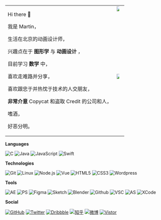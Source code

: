 ### 

<!--
**MartinRGB/martinrgb** is a ✨ _special_ ✨ repository because its `README.md` (this file) appears on your GitHub profile.

Here are some ideas to get you started:

- 🔭 I’m currently working on ...
- 🌱 I’m currently learning ...
- 👯 I’m looking to collaborate on ...
- 🤔 I’m looking for help with ...
- 💬 Ask me about ...
- 📫 How to reach me: ...
- 😄 Pronouns: ...
- ⚡ Fun fact: ...
![MartinRGB's github stats](https://github-readme-stats.vercel.app/api?username=martinrgb&show_icons=true)
![Top Langs](https://github-readme-stats.vercel.app/api/top-langs/?username=martinrgb&layout=compact)

-->


<table>
    <tbody>
        <tr>
            <td rowspan=4>
              
Hi there 👋

我是 Martin，

生活在北京的动画设计师，

兴趣点在于 __图形学__ 与 __动画设计__ ，

目前学习 __数学__ 中，

喜欢走难路并分享，

喜欢跟忠于并热忱于技术的人交朋友，

__非常介意__ Copycat 和盗取 Credit 的公司和人，

嗜酒，

好恶分明。
          </td>
            <td rowspan=2>
	<img style="max-width: 50% !important;" src="https://github-readme-stats.vercel.app/api/top-langs/?username=martinrgb&card_width=495" />
	
</td>
        </tr>
        <tr>
        </tr>
        <tr>
            <td rowspan=2><img style="max-width: 50% !important;" src="https://github-readme-stats.vercel.app/api?username=martinrgb&show_icons=true" /></td>
        </tr>
        <tr>
        </tr>
    </tbody>
</table>


**Languages**

![C](https://img.shields.io/badge/-C-000?&logo=C)
![Java](https://img.shields.io/badge/-Java-000?&logo=Java&logoColor=007396)
![JavaScript](https://img.shields.io/badge/-JavaScript-000?&logo=JavaScript)
![Swift](https://img.shields.io/badge/-Swift-000?&logo=Swift)

**Technologies**

![Git](https://img.shields.io/badge/-Git-000?&logo=git)
![Linux](https://img.shields.io/badge/-Linux-000?&logo=linux)
![Node.js](https://img.shields.io/badge/-Node.js-000?&logo=node.js)
![Vue](https://img.shields.io/badge/-Vue-000?&logo=vue-dot-js)
![HTML5](https://img.shields.io/badge/-HTML5-000?&logo=HTML5)
![CSS3](https://img.shields.io/badge/-CSS3-000?&logo=CSS3)
![Wordpress](https://img.shields.io/badge/-WordPress-000?&logo=Wordpress)

**Tools**

![AE](https://img.shields.io/badge/-AfterEffects-000?&logo=adobeaftereffects)
![PS](https://img.shields.io/badge/-Photoshop-000?&logo=adobephotoshop)
![Figma](https://img.shields.io/badge/-Figma-000?&logo=Figma)
![Sketch](https://img.shields.io/badge/-Sketch-000?&logo=Sketch)
![Blender](https://img.shields.io/badge/-Blender-000?&logo=blender)
![Github](https://img.shields.io/badge/-Github-000?&logo=Github)
![VSC](https://img.shields.io/badge/-VSCode-000?&logo=visualstudiocode)
![AS](https://img.shields.io/badge/-AndroidStudio-000?&logo=androidstudio)
![XCode](https://img.shields.io/badge/-Xcode-000?&logo=XCode)

**Social**

<p align="left">
<a href="https://github.com/martinrgb"><img src="https://img.shields.io/github/followers/martinrgb?style=social" alt="GitHub"></a>
<a href="https://twitter.com/qiuyinsen"><img src="https://img.shields.io/twitter/follow/qiuyinsen?label=follow&style=social" alt="Twitter"></a>
<a href="https://dribbble.com/martinrgb"><img src="https://img.shields.io/badge/Dribbble--_.svg?style=social&logo=dribbble" alt="Dribbble"></a>
<a href="https://www.zhihu.com/people/martinrgb"><img src="https://img.shields.io/badge/知乎--_.svg?style=social&logo=zhihu" alt="知乎"></a>
<a href="https://weibo.com/1956547962"><img src="https://img.shields.io/badge/微博--_.svg?style=social&logo=sina-weibo" alt="微博"></a>
<a href="https://github.com/martinrgb"><img src="https://visitor-badge.glitch.me/badge?page_id=martinrgb.martinrgb" alt="Vistor"></a>
</p>
